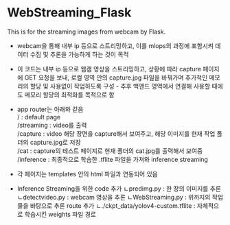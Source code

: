 # WebStreaming_Flask
This is for the streaming images from webcam by Flask.


* webcam을 통해 내부 ip 등으로 스트리밍하고, 이를 mlops의 과정에 포함시켜 데이터 수집 및 추론을 가능하게 하는 것이 목적
* 이 코드는 내부 ip 등으로 웹캠 영상을 스트리밍하고, 상황에 따라 capture 페이지에 GET 요청을 보내, 로컬 영역 안의 capture.jpg 파일을
  바꿔가며 추가적인 메모리의 할당 및 사용없이 작업하도록 구성 - 추후 백앤드 영역에서 연결해 사용할 때에도 메모리 할당의 최적화를 목적으로 함

* app router는 아래와 같음 \
/ : default page \
/streaming : video를 출력 \
/capture : video 해당 장면을 capture해서 보여주고, 해당 이미지를 현재 작업 폴더의 capture.jpg로 저장 \
/cat : capture의 테스트 페이지로 현재 폴더의 cat.jpg를 출력해서 보여줌 \
/inference : 최종적으로 학습한 .tflite 파일을 가져와 inference streaming

- 각 페이지는 templates 안의 html 파일과 연동되어 있음

* Inference Streaming을 위한 code 추가
ㄴpredimg.py : 한 장의 이미지를 추론
ㄴdetectvideo.py : webcam 영상을 추론
ㄴWebStreaming.py : 위까지의 작업물을 바탕으로 추론 route 추가
  ㄴ./ckpt_data/yolov4-custom.tflite : 자체적으로 학습시킨 weights 파일 경로

